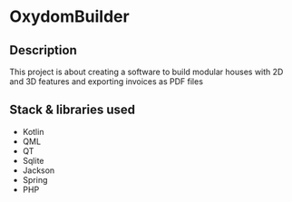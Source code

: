 # OxydomBuilder

## Description
This project is about creating a software to build modular houses with 2D and 3D features and exporting invoices as PDF files

## Stack & libraries used

* Kotlin
* QML
* QT
* Sqlite
* Jackson
* Spring
* PHP

